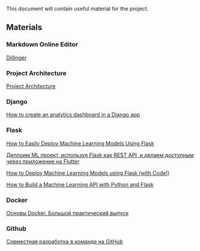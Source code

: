 This document will contain useful material for the project.

## Materials

### Markdown Online Editor
[Dillinger](https://dillinger.io/)

### Project Architecture
[Project Architecture](https://viewer.diagrams.net/?highlight=0000ff&edit=_blank&layers=1&nav=1&title=Test.drawio#R3Zlbb5swFMc%2FDY%2BTMJDbY5M0a6VdqmZtt7054IEXYyNjSrJPPxMMgZiMXhKCJkURnNgc%2FDt%2FHx87hj0LNx85jILPzEPEsExvY9hzw7KAaVlG9jG9bW5x7FFu8Dn2VKO9YYn%2FoKKnsibYQ3GtoWCMCBzVjS6jFLmiZoOcs7Te7Bcjda8R9JFmWLqQ6NYn7Ikgt44H5t5%2Bg7AfFJ6BqX4JYdFYGeIAeiytmOxrw55xxkR%2BFW5miGTwCi55v8WRX8sX44iKl3SYTNIH4f98ju%2BZ%2F8V5xJPvN%2BLDMH%2FKMySJGvCCMyoQ9aR1Jq8gpojHagRiW2CJUxwSSOXdVD0BcYE2R18NlAOWSkEsRIJvZRPVwVGIlEbG6jbdAwdDZQsqsO2CNVRB9ssnl87upSgg9eV7H%2FPm6N4mDc4su%2B4LEoE4hQJNWUK9uIpeXlRGuTftAvKK4ICJFp0nFN1lij2MRxpggZYRdLP7VE5FGZhAhNLdHLw0RscFcjRwVitKYDWwHP4jbjWIryU20oBNobvuWM2HVBrkPDihnIFddzfqrZ4LlNVsQ2C8libG5df8txwaM6whke84XUnT0M%2Buru5uuxP86L2CN5tgO%2BdSfLG%2BVpninTweIsKgh3hf0IG35d2z5YpiAlTIzQh21zcsiTN%2Bc5bSfhG0Bz0jONAIXu163UHqSW%2BWuUT8Gbvo%2FRn3BHoDQMflNE1WMPrf87BeV9zSWECfw7A7refqOS72g1Rr6zhHXYq98F%2BB9oMlIll1WIy1IDusbC%2BOTF%2FvH%2FGqy3zaAqzcVfQFmL6Yf0ME9XpelvXOxaDp6%2FhCUlkxtu4NtMOZeXlojgbtqwh6PDUvT0wvdhbJrtsVhWQbY73IuRi71qxW1ka1usc%2BGzt9X%2F7ISBJ2uHS2bOva9yaN%2B7rzqW2sqy3f1n3Cscgq64ClfaHn9GxfAnR4c%2Baus%2BxmzlgYsVgX3omPgNrrinEDEfttO48eHGga2blxcZKdN9%2F%2FH2Bf%2FwU%3D)

### Django
[How to create an analytics dashboard in a Django app](https://www.freecodecamp.org/news/how-to-create-an-analytics-dashboard-in-django-app/)

### Flask
[How to Easily Deploy Machine Learning Models Using Flask](https://www.kdnuggets.com/2019/10/easily-deploy-machine-learning-models-using-flask.html)

[Деплоим ML проект, используя Flask как REST API, и делаем доступным через приложение на Flutter](https://habr.com/ru/post/460995/)

[How to Deploy Machine Learning Models using Flask (with Code!)](https://www.analyticsvidhya.com/blog/2020/04/how-to-deploy-machine-learning-model-flask/)

[How to Build a Machine Learning API with Python and Flask](https://www.statworx.com/ch/blog/how-to-build-a-machine-learning-api-with-python-and-flask/)

### Docker
[Основы Docker. Большой практический выпуск](https://www.youtube.com/watch?v=QF4ZF857m44)

### Github
[Совместная разработка в команде на GitHub](https://code.tutsplus.com/ru/articles/team-collaboration-with-github--net-29876)
